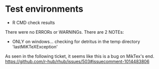 # Test environments

* R CMD check results

There were no ERRORs or WARNINGs. There are 2 NOTEs:

* ONLY on windows...
checking for detritus in the temp directory
     'lastMiKTeXException'

As seen in the following ticket, it seems like this is a bug on MikTex's end.
<https://github.com/r-hub/rhub/issues/503#issuecomment-1014483806>
